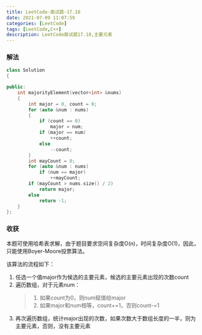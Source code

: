 ```yaml
---
title: LeetCode-面试题-17.10
date: 2021-07-09 11:07:59
categories: [LeetCode]
tags: [LeetCode,C++]
description: LeetCode面试题17.10,主要元素
---
```


### 解法

```cpp
class Solution
{

public:
    int majorityElement(vector<int> &nums)
    {
        int major = 0, count = 0;
        for (auto &num : nums)
        {
            if (count == 0)
                major = num;
            if (major == num)
                ++count;
            else
                --count;
        }
        int mayCount = 0;
        for (auto &num : nums)
            if (num == major)
                ++mayCount;
        if (mayCount > nums.size() / 2)
            return major;
        else
            return -1;
    }
};
```

### 收获

本题可使用哈希表求解，由于题目要求空间复杂度O(n)，时间复杂度O(1)，因此，只能使用Boyer-Moore投票算法。

该算法的流程如下：

1. 任选一个值major作为候选的主要元素，候选的主要元素出现的次数count
2. 遍历数组，对于元素num：
    > 1. 如果count为0，则num赋值给major
    > 2. 如果major和num相等，count+=1，否则count-=1
3. 再次遍历数组，统计major出现的次数，如果次数大于数组长度的一半，则为主要元素，否则，没有主要元素